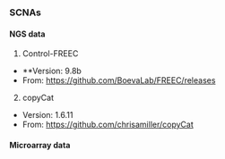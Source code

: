
### SCNAs
#### NGS data
1. Control-FREEC
* **Version: 9.8b
* From: https://github.com/BoevaLab/FREEC/releases 

2. copyCat 
* Version: 1.6.11
* From:  https://github.com/chrisamiller/copyCat

#### Microarray data 




